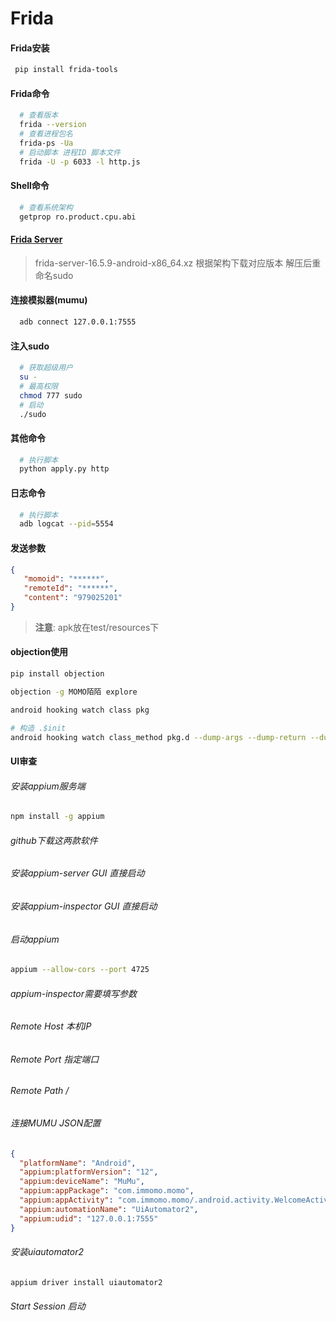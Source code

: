 Frida
=================

#### Frida安装

```bash
 pip install frida-tools
```

#### Frida命令

```bash
  # 查看版本
  frida --version
  # 查看进程包名
  frida-ps -Ua
  # 启动脚本 进程ID 脚本文件
  frida -U -p 6033 -l http.js
```

#### Shell命令

```bash
  # 查看系统架构
  getprop ro.product.cpu.abi
```

#### [Frida Server](https://github.com/frida/frida/releases)

> frida-server-16.5.9-android-x86_64.xz
根据架构下载对应版本 解压后重命名sudo

#### 连接模拟器(mumu)
```bash
  adb connect 127.0.0.1:7555
```

#### 注入sudo

```bash
  # 获取超级用户
  su -
  # 最高权限
  chmod 777 sudo
  # 启动
  ./sudo
```
#### 其他命令

```bash
  # 执行脚本
  python apply.py http
```

#### 日志命令

```bash
  # 执行脚本
  adb logcat --pid=5554
```

#### 发送参数

```json
{
   "momoid": "******",
   "remoteId": "******",
   "content": "979025201"
}
```

> **注意**: apk放在test/resources下


#### objection使用

```bash
pip install objection

objection -g MOMO陌陌 explore

android hooking watch class pkg

# 构造 .$init
android hooking watch class_method pkg.d --dump-args --dump-return --dump-backtrace
```

#### UI审查

###### 安装appium服务端

```bash
npm install -g appium
```
###### github下载这两款软件
###### 安装appium-server GUI 直接启动
###### 安装appium-inspector GUI 直接启动
###### 启动appium


```bash
appium --allow-cors --port 4725
```
###### appium-inspector需要填写参数
###### Remote Host 本机IP
###### Remote Port 指定端口
###### Remote Path /
###### 连接MUMU JSON配置

```json
{
  "platformName": "Android",
  "appium:platformVersion": "12",
  "appium:deviceName": "MuMu",
  "appium:appPackage": "com.immomo.momo",
  "appium:appActivity": "com.immomo.momo/.android.activity.WelcomeActivity",
  "appium:automationName": "UiAutomator2",
  "appium:udid": "127.0.0.1:7555"
}
```

###### 安装uiautomator2

```bash
appium driver install uiautomator2
```
###### Start Session 启动
